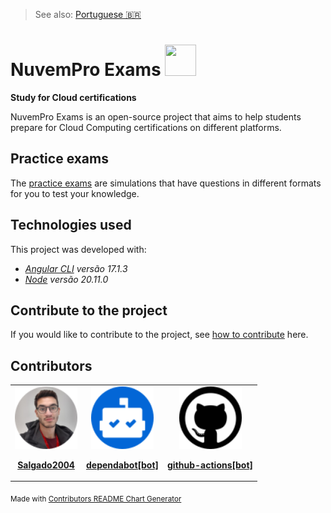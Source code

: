 > See also: [Portuguese 🇧🇷](/translations/README_PT.md)

# NuvemPro Exams <img src="src/assets/icons/logo.svg" width="50" height="50"/>

**Study for Cloud certifications**

NuvemPro Exams is an open-source project that aims to help students prepare for Cloud Computing certifications on different platforms.

## Practice exams
The [practice exams](https://nuvemproexams.azurewebsites.net/simulados) are simulations that have questions in different formats for you to test your knowledge.

## Technologies used

This project was developed with:
- _[Angular CLI](https://github.com/angular/angular-cli) versão 17.1.3_
- _[Node](https://nodejs.org/en) versão 20.11.0_

## Contribute to the project

If you would like to contribute to the project, see [how to contribute](https://github.com/Salgado2004/NuvemPro-Exams/blob/master/CONTRIBUTING.md) here.

## Contributors
<!-- contributors -->
<table>
	<tr>
       <td align="center">
            <a href="https://github.com/Salgado2004">
                <img src="contributors/salgado2004.png" width="100px;" alt="Salgado2004" />
                <p><strong>Salgado2004</strong></p>
            </a>
        </td>
       <td align="center">
            <a href="https://github.com/apps/dependabot">
                <img src="contributors/dependabot_bot_.png" width="100px;" alt="dependabot[bot]" />
                <p><strong>dependabot[bot]</strong></p>
            </a>
        </td>
       <td align="center">
            <a href="https://github.com/apps/github-actions">
                <img src="contributors/github_actions_bot_.png" width="100px;" alt="github-actions[bot]" />
                <p><strong>github-actions[bot]</strong></p>
            </a>
        </td>
	</tr>
</table>
<sub>Made with <a href='https://github.com/marketplace/actions/contributors-readme-chart-generator'>Contributors README Chart Generator</a></sub>
<!-- /contributors -->
